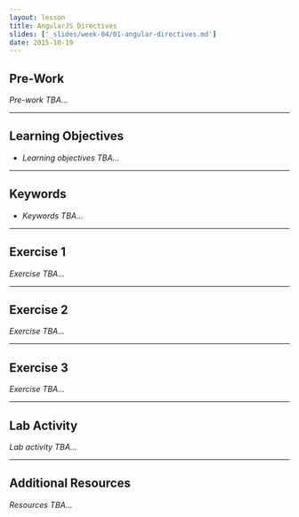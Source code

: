 ```yaml
---
layout: lesson
title: AngularJS Directives
slides: ['_slides/week-04/01-angular-directives.md']
date: 2015-10-19
---
```


## Pre-Work

*Pre-work TBA...*

---

## Learning Objectives

- *Learning objectives TBA...*

---

## Keywords

- *Keywords TBA...*

---

## Exercise 1

*Exercise TBA...*

---

## Exercise 2

*Exercise TBA...*

---

## Exercise 3

*Exercise TBA...*

---

## Lab Activity

*Lab activity TBA...*

---

## Additional Resources

*Resources TBA...*
